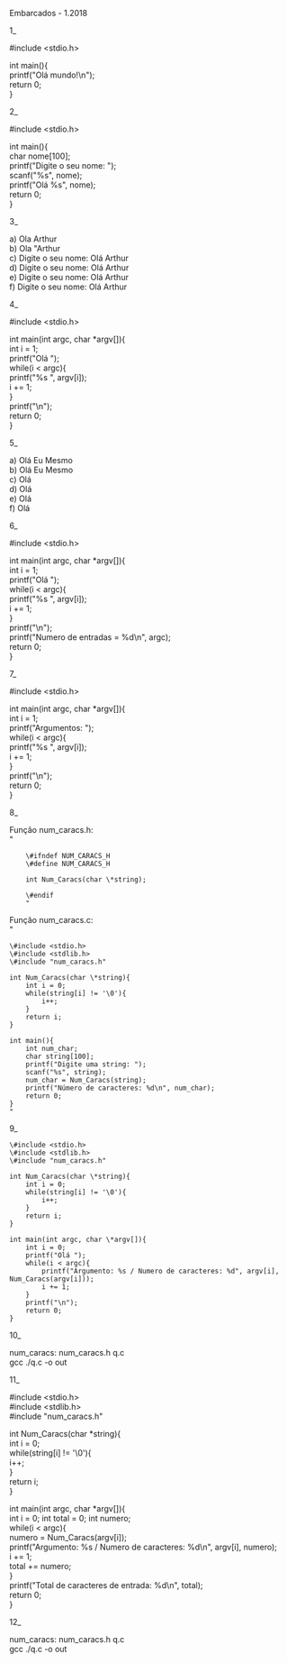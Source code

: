 Embarcados - 1.2018

1_  

\#include <stdio.h>  

int main(){  
	printf("Olá mundo!\n");  
	return 0;  
}  

2_  

\#include <stdio.h>  

int main(){  
	char nome[100];  
	printf("Digite o seu nome: ");  
	scanf("%s", nome);  
	printf("Olá %s", nome);  
	return 0;  
}  

3_  

a) Ola Arthur  
b) Ola "Arthur  
c) Digite o seu nome: Olá Arthur  
d) Digite o seu nome: Olá Arthur  
e) Digite o seu nome: Olá Arthur  
f) Digite o seu nome: Olá Arthur    

4_  

\#include <stdio.h>

int main(int argc, char \*argv[]){  
	int i = 1;  
	printf("Olá ");  
	while(i < argc){  
		printf("%s ", argv[i]);  
		i += 1;  
	}  
	printf("\n");  
	return 0;  
}  

5_  

a) Olá Eu Mesmo  
b) Olá Eu Mesmo  
c) Olá  
d) Olá  
e) Olá  
f) Olá  

6_  

\#include <stdio.h>  

int main(int argc, char \*argv[]){  
	int i = 1;  
	printf("Olá ");  
	while(i < argc){  
		printf("%s ", argv[i]);  
		i += 1;  
	}  
	printf("\n");  
	printf("Numero de entradas = %d\n", argc);  
	return 0;  
}  

7_  

\#include <stdio.h>  

int main(int argc, char \*argv[]){    
	int i = 1;  
	printf("Argumentos: ");  
	while(i < argc){  
		printf("%s ", argv[i]);  
		i += 1;  
	}  
	printf("\n");  
	return 0;  
}  

8_  

Função num_caracs.h:  
		"  

		\#ifndef NUM_CARACS_H  
		\#define NUM_CARACS_H  

		int Num_Caracs(char \*string);  

		\#endif  
		"  

Função num_caracs.c:  
	"  

	\#include <stdio.h>  
	\#include <stdlib.h>  
	\#include "num_caracs.h"  

	int Num_Caracs(char \*string){  
		int i = 0;  
		while(string[i] != '\0'){  
			i++;  
		}  
		return i;  
	}  

	int main(){  
		int num_char;  
		char string[100];  
		printf("Digite uma string: ");  
		scanf("%s", string);  
		num_char = Num_Caracs(string);  
		printf("Número de caracteres: %d\n", num_char);  
		return 0;  
	}  
	"  

9_  

	\#include <stdio.h>  
	\#include <stdlib.h>  
	\#include "num_caracs.h"  

	int Num_Caracs(char \*string){  
		int i = 0;  
		while(string[i] != '\0'){  
			i++;  
		}  
		return i;  
	}  

	int main(int argc, char \*argv[]){  
		int i = 0;  
		printf("Olá ");  
		while(i < argc){  
			printf("Argumento: %s / Numero de caracteres: %d", argv[i], Num_Caracs(argv[i]));  
			i += 1;  
		}  
		printf("\n");  
		return 0;  
	}  

10_  

num_caracs:	num_caracs.h q.c  
	gcc ./q.c -o out  

11_  

\#include <stdio.h>  
\#include <stdlib.h>  
\#include "num_caracs.h"  

int Num_Caracs(char \*string){  
	int i = 0;  
	while(string[i] != '\0'){  
		i++;  
	}  
	return i;  
}  

int main(int argc, char \*argv[]){  
	int i = 0; int total = 0; int numero;  
	while(i < argc){  
		numero = Num_Caracs(argv[i]);  
		printf("Argumento: %s / Numero de caracteres: %d\n",   argv[i], numero);  
		i += 1;  
		total += numero;  
	}  
	printf("Total de caracteres de entrada: %d\n", total);  
	return 0;  
}  

12_  

num_caracs:	num_caracs.h q.c  
	gcc ./q.c -o out  
